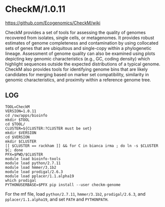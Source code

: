 CheckM/1.0.11
=============

<https://github.com/Ecogenomics/CheckM/wiki>

CheckM provides a set of tools for assessing the quality of genomes recovered
from isolates, single cells, or metagenomes. It provides robust estimates of
genome completeness and contamination by using collocated sets of genes that
are ubiquitous and single-copy within a phylogenetic lineage. Assessment of
genome quality can also be examined using plots depicting key genomic
characteristics (e.g., GC, coding density) which highlight sequences outside
the expected distributions of a typical genome. CheckM also provides tools for
identifying genome bins that are likely candidates for merging based on marker
set compatibility, similarity in genomic characteristics, and proximity within
a reference genome tree.


LOG
---

    TOOL=CheckM
    VERSION=1.0.11
    cd /sw/apps/bioinfo
    mkdir $TOOL
    cd $TOOL/
    CLUSTER=${CLUSTER:?CLUSTER must be set}
    mkdir $VERSION
    cd $VERSION
    mkdir $CLUSTER
    [[ $CLUSTER == rackham ]] && for C in bianca irma ; do ln -s $CLUSTER $C; done
    PFX=$PWD/$CLUSTER
    module load bioinfo-tools
    module load python/2.7.11
    module load hmmer/3.1b2
    module load prodigal/2.6.3
    module load pplacer/1.1.alpha19
    which prodigal 
    PYTHONUSERBASE=$PFX pip install --user checkm-genome

For the mf file, load `python/2.7.11`, `hmmer/3.1b2`, `prodigal/2.6.3`, and `pplacer/1.1.alpha19`, and set `PATH` and `PYTHONPATH`.
